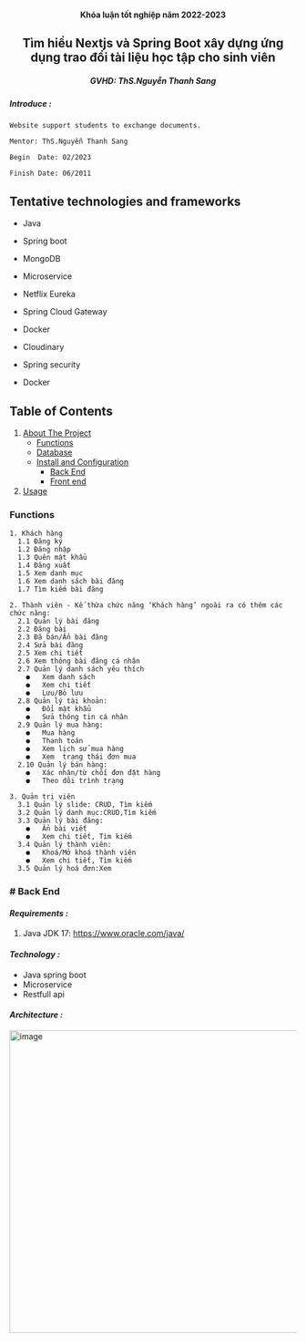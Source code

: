 <!-- PROJECT INFO -->
<div align="center">
  <h4 align="center">Khóa luận tốt nghiệp năm 2022-2023</h4>
  <h2 align="center">Tìm hiểu Nextjs và Spring Boot xây dựng ứng dụng trao đổi tài liệu học tập cho sinh viên</h2>
  <h5 align="center">GVHD: ThS.Nguyễn Thanh Sang</h5>
</div>

<h5>Introduce :</h5>

    Website support students to exchange documents.

    Mentor: ThS.Nguyễn Thanh Sang

    Begin  Date: 02/2023

    Finish Date: 06/2011

## Tentative technologies and frameworks

- Java
- Spring boot
- MongoDB
- Microservice
- Netflix Eureka
- Spring Cloud Gateway
- Docker
- Cloudinary
- Spring security



- Docker

## Table of Contents

<ol>
    <li> 
        <a href="#about"> About The Project </a>
        <ul>
            <li><a href="#function">Functions</a></li>           
            <li><a href="#database">Database</a></li>
            <li><a href="#install">Install and Configuration</a>
            <ul>
              <li><a href='#backend'>Back End</a></li>
              <li><a href='#frontend'>Front end</a></li>
            </ul>
            </li>
        </ul>
    </li>
    <li> <a href='#usage'> Usage</a></li>
</ol>

<!-- USER CASE -->

### <div id='function'>Functions</div>

```
1. Khách hàng
  1.1 Đăng ký
  1.2 Đăng nhập
  1.3 Quên mật khẩu
  1.4 Đăng xuất
  1.5 Xem danh mục
  1.6 Xem danh sách bài đăng
  1.7 Tìm kiếm bài đăng

2. Thành viên - Kế thừa chức năng ‘Khách hàng’ ngoài ra có thêm các chức năng:
  2.1 Quản lý bài đăng
  2.2 Đăng bài
  2.3 Đã bán/Ẩn bài đăng
  2.4 Sửa bài đăng
  2.5 Xem chi tiết
  2.6 Xem thông bài đăng cá nhân
  2.7 Quản lý danh sách yêu thích
    ●	Xem danh sách
    ●	Xem chi tiết
    ●	Lưu/Bỏ lưu
  2.8 Quản lý tài khoản:
    ●	Đổi mật khẩu
    ●	Sửa thông tin cá nhân
  2.9 Quản lý mua hàng:
    ●	Mua hàng
    ●	Thanh toán
    ●	Xem lịch sử mua hàng
    ●	Xem  trạng thái đơn mua
  2.10 Quản lý bán hàng:
    ●	Xác nhận/từ chối đơn đặt hàng
    ●	Theo dõi trình trạng

3. Quản trị viên
  3.1 Quản lý slide: CRUD, Tìm kiếm
  3.2 Quản lý danh mục:CRUD,Tìm kiếm
  3.3 Quản lý bài đăng:
    ●	Ẩn bài viết
    ●	Xem chi tiết, Tìm kiếm
  3.4 Quản lý thành viên:
    ●	Khoá/Mở khoá thành viên
    ●	Xem chi tiết, Tìm kiếm
  3.5 Quản lý hoá đơn:Xem

```

<!-- BACKEND -->

### <div id='backend'># Back End</div>

<h4><i>Requirements :</i></h4>

1. Java JDK 17: https://www.oracle.com/java/

<h4><i>Technology :</i></h4>
<ul>
  <li>Java spring boot</li>
  <li>Microservice</li>
  <li>Restfull api</li>
</ul>
<h4><i>Architecture :</i></h4>
<img width="531" alt="image" src="https://github.com/mthuandkp/exchange-document-sgu/assets/87434092/029f11fe-7414-47d3-9104-aafdcb09eb94">


